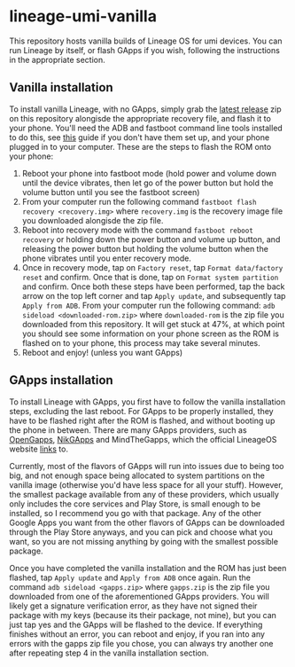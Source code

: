 # lineage-umi-vanilla

This repository hosts vanilla builds of Lineage OS for umi devices. You can run Lineage by itself, or flash GApps if you wish, following the instructions in the appropriate section.

## Vanilla installation

To install vanilla Lineage, with no GApps, simply grab the [latest release](https://github.com/nanoandrew4/lineage-umi-vanilla/releases) zip on this repository alongisde the appropriate recovery file, and flash it to your phone. You'll need the ADB and fastboot command line tools installed to do this, see [this](https://www.xda-developers.com/install-adb-windows-macos-linux/) guide if you don't have them set up, and your phone plugged in to your computer. These are the steps to flash the ROM onto your phone:

1. Reboot your phone into fastboot mode (hold power and volume down until the device vibrates, then let go of the power button but hold the volume button until you see the fastboot screen)
2. From your computer run the following command `fastboot flash recovery <recovery.img>` where `recovery.img` is the recovery image file you downloaded alongisde the zip file.
3. Reboot into recovery mode with the command `fastboot reboot recovery` or holding down the power button and volume up button, and releasing the power button but holding the volume button when the phone vibrates until you enter recovery mode.
4. Once in recovery mode, tap on `Factory reset`, tap `Format data/factory reset` and confirm. Once that is done, tap on `Format system partition` and confirm. Once both these steps have been performed, tap the back arrow on the top left corner and tap `Apply update`, and subsequently tap `Apply from ADB`. From your computer run the following command: `adb sideload <downloaded-rom.zip>` where `downloaded-rom` is the zip file you downloaded from this repository. It will get stuck at 47%, at which point you should see some information on your phone screen as the ROM is flashed on to your phone, this process may take several minutes.
5. Reboot and enjoy! (unless you want GApps)

## GApps installation

To install Lineage with GApps, you first have to follow the vanilla installation steps, excluding the last reboot. For GApps to be properly installed, they have to be flashed right after the ROM is flashed, and without booting up the phone in between. There are many GApps providers, such as [OpenGapps](https://opengapps.org/), [NikGApps](https://nikgapps.com/) and MindTheGapps, which the official LineageOS website [links](https://wiki.lineageos.org/gapps) to. 

Currently, most of the flavors of GApps will run into issues due to being too big, and not enough space being allocated to system partitions on the vanilla image (otherwise you'd have less space for all your stuff). However, the smallest package available from any of these providers, which usually only includes the core services and Play Store, is small enough to be installed, so I recommend you go with that package. Any of the other Google Apps you want from the other flavors of GApps can be downloaded through the Play Store anyways, and you can pick and choose what you want, so you are not missing anything by going with the smallest possible package.

Once you have completed the vanilla installation and the ROM has just been flashed, tap `Apply update` and `Apply from ADB` once again. Run the command `adb sideload <gapps.zip>` where `gapps.zip` is the zip file you downloaded from one of the aforementioned GApps providers. You will likely get a signature verification error, as they have not signed their package with my keys (because its their package, not mine), but you can just tap yes and the GApps will be flashed to the device. If everything finishes without an error, you can reboot and enjoy, if you ran into any errors with the gapps zip file you chose, you can always try another one after repeating step 4 in the vanilla installation section.

